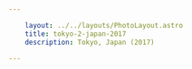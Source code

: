 ```yaml
---

    layout: ../../layouts/PhotoLayout.astro
    title: tokyo-2-japan-2017
    description: Tokyo, Japan (2017)

---
```

